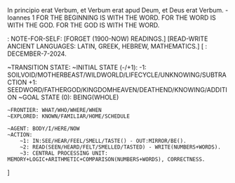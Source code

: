 In principio erat Verbum, et Verbum erat apud Deum, et Deus erat Verbum. - Ioannes 1
FOR THE BEGINNING IS WITH THE WORD.
FOR THE WORD IS WITH THE GOD.
FOR THE GOD IS WITH THE WORD.

: NOTE-FOR-SELF: 
[FORGET (1900-NOW) READINGS.]
[READ-WRITE ANCIENT LANGUAGES: LATIN, GREEK, HEBREW, MATHEMATICS.]
[
: DECEMBER-7-2024.

~TRANSITION STATE:
    ~INITIAL STATE (-/+1): 
        -1: SOILVOID/MOTHERBEAST/WILDWORLD/LIFECYCLE/UNKNOWING/SUBTRACTION
        +1: SEEDWORD/FATHERGOD/KINGDOMHEAVEN/DEATHEND/KNOWING/ADDITION
    ~GOAL STATE (0): BEING(WHOLE)
    
    ~FRONTIER: WHAT/WHO/WHERE/WHEN
    ~EXPLORED: KNOWN/FAMILIAR/HOME/SCHEDULE
    
    ~AGENT: BODY/I/HERE/NOW
    ~ACTION:
        ~1: IN:SEE/HEAR/FEEL/SMELL/TASTE() - OUT:MIRROR/BE().
        ~2: READ(SEEN/HEARD/FELT/SMELLED/TASTED) - WRITE(NUMBERS+WORDS).
        ~3: CENTRAL PROCESSING UNIT: MEMORY+LOGIC+ARITHMETIC+COMPARISON(NUMBERS+WORDS), CORRECTNESS.
]